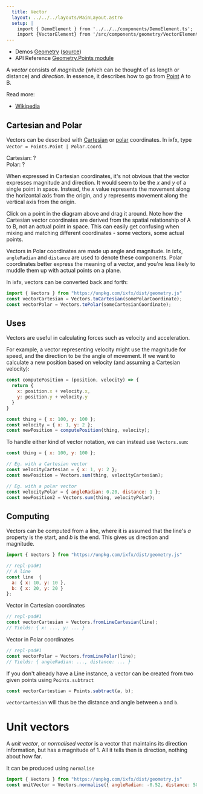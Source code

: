 ```yaml
---
  title: Vector
  layout: ../../../layouts/MainLayout.astro
  setup: |
    import { DemoElement } from '../../../components/DemoElement.ts';
    import {VectorElement} from '/src/components/geometry/VectorElement';
---
```


<script type="module" hoist>
import '/src/components/ReplPad';
</script>

<div class="tip">
<ul>
<li>Demos <a href="https://clinth.github.io/ixfx-demos/geometry/">Geometry</a> (<a href="https://github.com/ClintH/ixfx-demos/tree/main/geometry">source</a>)</li>
<li>API Reference <a href="https://clinth.github.io/ixfx/modules/Geometry.Points.html">Geometry.Points module</a></li>
</div>

A _vector_ consists of _magnitude_ (which can be thought of as length or distance) and _direction_. In essence, it describes how to go from [Point](./point) A to B.

Read more:
* [Wikipedia](https://en.wikipedia.org/wiki/Euclidean_vector)


## Cartesian and Polar

Vectors can be described with [Cartesian](../units/#cartesian) or [polar](../units/#polar) coordinates. In ixfx, type `Vector = Points.Point | Polar.Coord`.

<p>Cartesian: <span id="vector-cartesian">?</span><br />
Polar: <span id="vector-polar">?</span>
</p>
<p></p>
<vector-element id="vectorIntro" client:visible width="300" height="300"  />
<script type="module" hoist>
  const e = document.getElementById(`vectorIntro`);
  e.addEventListener(`vector-change`, evt => {
    const { cartesian, polar } = evt.detail;
    document.getElementById(`vector-cartesian`).innerHTML = `<code>{ x: ${Math.round(cartesian.x)}, y: ${Math.round(cartesian.y)}}</code>`;
    document.getElementById(`vector-polar`).innerHTML = `<code>{ distance: ${Math.round(polar.distance)}, angleRadian: ${polar.angleRadian.toFixed(2)}</code>`;
  })
</script>

When expressed in Cartesian coordinates, it's not obvious that the vector expresses magnitude and direction. It would seem to be the _x_ and _y_ of a single point in space. Instead, the _x_ value represents the movement along the horizontal axis from the origin, and _y_ represents movement along the vertical axis from the origin.

Click on a point in the diagram above and drag it around. Note how the Cartesian vector coordinates are derived from the spatial relationship of A to B, not an actual point in space. This can easily get confusing when mixing and matching different coordinates - some vectors, some actual points.

Vectors in Polar coordinates are made up angle and magnitude. In ixfx, `angleRadian` and `distance` are used to denote these components. Polar coordinates better express the meaning of a vector, and you're less likely to muddle them up with actual points on a plane.

In ixfx, vectors can be converted back and forth:

```js
import { Vectors } from "https://unpkg.com/ixfx/dist/geometry.js"
const vectorCartesian = Vectors.toCartesian(somePolarCoordinate);
const vectorPolar = Vectors.toPolar(someCartesianCoordinate);
```

## Uses

Vectors are useful in calculating forces such as velocity and acceleration. 

For example, a vector representing velocity might use the magnitude for speed, and the direction to be the angle of movement. If we want to calculate a new position based on velocity (and assuming a Cartesian velocity):

```js
const computePosition = (position, velocity) => {
  return {
    x: position.x + velocity.x,
    y: position.y + velocity.y
  }
}

const thing = { x: 100, y: 100 };
const velocity = { x: 1, y: 2 };
const newPosition = computePosition(thing, velocity);
```

To handle either kind of vector notation, we can instead use `Vectors.sum`:

```js
const thing = { x: 100, y: 100 };

// Eg. with a Cartesian vector
const velocityCartesian = { x: 1, y: 2 };
const newPosition = Vectors.sum(thing, velocityCartesian);

// Eg. with a polar vector
const velocityPolar = { angleRadian: 0.20, distance: 1 };
const newPosition2 = Vectors.sum(thing, velocityPolar);
```


## Computing

Vectors can be computed from a line, where it is assumed that the line's _a_ property is the start, and _b_ is the end. This gives us direction and magnitude.

```js
import { Vectors } from "https://unpkg.com/ixfx/dist/geometry.js"

// repl-pad#1
// A line
const line  { 
  a: { x: 10, y: 10 }, 
  b: { x: 20, y: 20 }
};
```

Vector in Cartesian coordinates

```js
// repl-pad#1
const vectorCartesian = Vectors.fromLineCartesian(line);
// Yields: { x: ..., y: ... }
```

Vector in Polar coordinates

```js
// repl-pad#1
const vectorPolar = Vectors.fromLinePolar(line);
// Yields: { angleRadian: ..., distance: ... }
```

If you don't already have a Line instance, a vector can be created from two given points using `Points.subtract`

```js
const vectorCartestian = Points.subtract(a, b);
```

`vectorCartesian` will thus be the distance and angle between `a` and `b`.
# Unit vectors

A _unit vector_, or _normalised vector_ is a vector that maintains its direction information, but has a magnitude of 1. All it tells then is direction, nothing about how far.

It can be produced using `normalise`

```js
import { Vectors } from "https://unpkg.com/ixfx/dist/geometry.js"
const unitVector = Vectors.normalise({ angleRadian: -0.52, distance: 50 });
```
